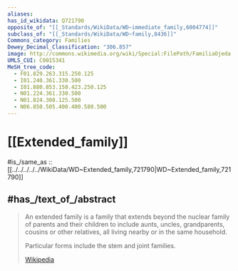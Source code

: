 ```yaml
---
aliases:
has_id_wikidata: Q721790
opposite_of: "[[_Standards/WikiData/WD~immediate_family,6004774]]"
subclass_of: "[[_Standards/WikiData/WD~family,8436]]"
Commons_category: Families
Dewey_Decimal_Classification: "306.857"
image: http://commons.wikimedia.org/wiki/Special:FilePath/FamiliaOjeda.JPG
UMLS_CUI: C0015341
MeSH_tree_code:
  - F01.829.263.315.250.125
  - I01.240.361.330.500
  - I01.880.853.150.423.250.125
  - N01.224.361.330.500
  - N01.824.308.125.500
  - N06.850.505.400.400.580.500
---
```


# [[Extended_family]] 

#is_/same_as :: [[../../../../../WikiData/WD~Extended_family,721790|WD~Extended_family,721790]] 

## #has_/text_of_/abstract 

> An extended family is a family that extends beyond the nuclear family of parents and their children 
> to include aunts, uncles, grandparents, cousins or other relatives, 
> all living nearby or in the same household. 
> 
> Particular forms include the stem and joint families.
>
> [Wikipedia](https://en.wikipedia.org/wiki/Extended%20family) 


